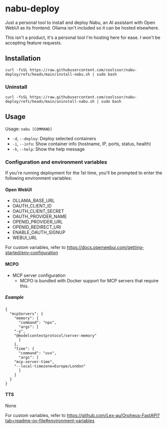 # nabu-deploy

Just a personal tool to install and deploy Nabu, an AI assistant with Open WebUI as its frontend. Ollama isn't included so it can be hosted elsewhere.

This isn't a product, it's a personal tool I'm hosting here for ease. I won't be accepting feature requests.

## Installation
```
curl -fsSL https://raw.githubusercontent.com/coolssor/nabu-deploy/refs/heads/main/install-nabu.sh | sudo bash
```
### Uninstall
```
curl -fsSL https://raw.githubusercontent.com/coolssor/nabu-deploy/refs/heads/main/uninstall-nabu.sh | sudo bash
```

## Usage
Usage: `nabu [COMMAND]`
- `-d`, `--deploy`: Deploy selected containers
- `-i`, `--info`: Show container info (hostname, IP, ports, status, health)
- `-h`, `--help`: Show the help message

### Configuration and environment variables
If you're running deployment for the 1st time, you'll be prompted to enter the following environment variables:
#### Open WebUI
- OLLAMA_BASE_URL
- OAUTH_CLIENT_ID
- OAUTH_CLIENT_SECRET
- OAUTH_PROVIDER_NAME
- OPENID_PROVIDER_URL
- OPENID_REDIRECT_URI
- ENABLE_OAUTH_SIGNUP
- WEBUI_URL

For custom variables, refer to https://docs.openwebui.com/getting-started/env-configuration
#### MCPO
- MCP server configuration
  - MCPO is bundled with Docker support for MCP servers that require this.

##### Example
```
{
  "mcpServers": {
    "memory": {
      "command": "npx",
      "args": [
	"-y",
	"@modelcontextprotocol/server-memory"
      ]
    },
    "time": {
      "command": "uvx",
      "args": [
	"mcp-server-time",
	"--local-timezone=Europe/London"
      ]
    }
  }
}
```
#### TTS
None

For custom variables, refer to https://github.com/Lex-au/Orpheus-FastAPI?tab=readme-ov-file#environment-variables
